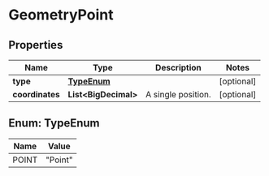 

# GeometryPoint


## Properties

| Name | Type | Description | Notes |
|------------ | ------------- | ------------- | -------------|
|**type** | [**TypeEnum**](#TypeEnum) |  |  [optional] |
|**coordinates** | **List&lt;BigDecimal&gt;** | A single position.  |  [optional] |



## Enum: TypeEnum

| Name | Value |
|---- | -----|
| POINT | &quot;Point&quot; |



